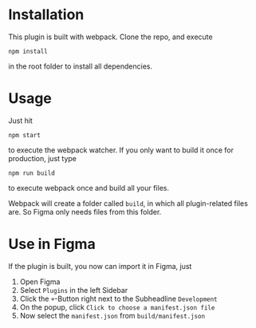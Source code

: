 # Installation
This plugin is built with webpack. Clone the repo, and execute

```
npm install
```
in the root folder to install all dependencies.


# Usage
Just hit 
```
npm start
```

to execute the webpack watcher. If you only want to build it once for production, just type
```
npm run build
```

to execute webpack once and build all your files.

Webpack will create a folder called `build`, in which all plugin-related files are. So Figma only needs files from this folder.

# Use in Figma
If the plugin is built, you now can import it in Figma, just
1. Open Figma
2. Select `Plugins` in the left Sidebar
3. Click the `+`-Button right next to the Subheadline `Development`
4. On the popup, click `Click to choose a manifest.json file`
5. Now select the `manifest.json` from `build/manifest.json`
